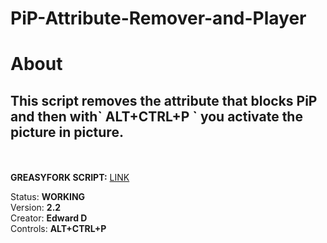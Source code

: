 
# PiP-Attribute-Remover-and-Player
<h1>About</h1>

<h2>This script removes the attribute that blocks PiP and then with` ALT+CTRL+P ` you activate the picture in picture.</h2><br>
<br>
<b>GREASYFORK SCRIPT:</b> <a href="https://greasyfork.org/en/scripts/475305-2-in-1">LINK</a><br>

 Status: <b>WORKING</b>
 <br>
 Version: <b>2.2</b>
 <br>
 Creator: <b>Edward D</b>
<br>
Controls: <b>ALT+CTRL+P</b>
